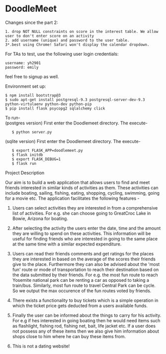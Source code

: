 # DoodleMeet
Changes since the part 2:
```
1. drop NOT NULL constraints on score in the interest table. We allow user to don't enter score on an activity 
2. add username (unique) and password to the user table.
3*.best using Chrome! Safari won't display the calendar dropdown. 
```

For TAs to test, use the following user login credentials: 
```
username: yh2901  
password: emily  
```

feel free to signup as well.   


Environment set up:

```
$ npm install bootstrap@3
$ sudo apt-get install postgresql-9.3 postgresql-server-dev-9.3 python-virtulaenv python-dev python-pip
$ pip install flask psycopg2 sqlalchemy click
```

To run-  
(postgres version) First enter the Doodlemeet directory. The execute-
```
   $ python server.py

```

(sqlite version) First enter the Doodlemeet directory. The execute-
```
   $ export FLASK_APP=doodlemeet.py
   $ flask initdb
   $ export FLASK_DEBUG=1
   $ flask run
```  
   


Project Description

Our aim is to build a web application that allows users to find and meet
friends interested in similar kinds of activities as them. These activities can
include boating, sailing, fishing, eating, shopping, cycling, swimming,
going for a movie etc. The application facilitates the following features -

1. Users can select activities they are interested in from a comprehensive
list of activities. For e.g. she can choose going to GreatCroc Lake in
Bowie, Arizona for boating.  

2. After selecting the activity the users enter the date, time and the amount
they are willing to spend on these activities. This information will be
useful for finding friends who are interested in going to the same place at
the same time with a similar expected expenditure.
 
3. Users can read their friends comments and get ratings for the places they
are interested in based on the average of the scores their friends give to the
place. Furthermore they can also be advised about the 'most fun' route or
mode of transportation to reach their destination based on the data
submitted by their friends. For e.g. the most fun route to reach Yosemite
national park can be renting a car as opposed to taking a train/bus.
Similarly, most fun route to travel Central Park can be cycle. So we output
the max occurence of the fun routes voted by friends.

4. There exists a functionality to buy tickets which is a simple operation in
which the ticket price gets deducted from a users available funds.

5. Finally the user can be informed about the things to carry for his
activity. For e.g if hes interested in going boating then he would need items
such as flashlight, fishing rod, fishing net, bait, life jacket etc. If a user
does not possess any of these items then we also give him information
about shops close to him where he can buy these items from.

6. This is not a dating website!
